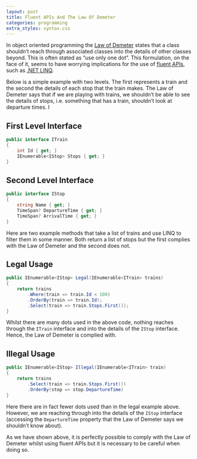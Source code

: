 ```yaml
---
layout: post
title: Fluent APIs And The Law Of Demeter
categories: programming
extra_styles: syntax.css
---
```

In object oriented programming the [Law of Demeter](http://en.wikipedia.org/wiki/Law_of_Demeter
) states that a class shouldn’t reach through associated classes into the details of other classes beyond.  This is often stated as “use only one dot”.  This formulation, on the face of it, seems to have worrying implications for the use of [fluent APIs](http://en.wikipedia.org/wiki/Fluent_interface
), such as [.NET LINQ](https://msdn.microsoft.com/en-us/library/bb397926.aspx
).

Below is a simple example with two levels.  The first represents a train and the second the details of each stop that the train makes.  The Law of Demeter says that if we are playing with trains, we shouldn’t be able to see the details of stops, i.e. something that has a train, shouldn’t look at departure times.
I
## First Level Interface

```c#
public interface ITrain
{
    int Id { get; }
    IEnumerable<IStop> Stops { get; }
}
```

## Second Level Interface

```c#
public interface IStop
{
    string Name { get; }
    TimeSpan? DepartureTime { get; }
    TimeSpan? ArrivalTime { get; }
}
```

Here are two example methods that take a list of trains and use LINQ to filter them in some manner.  Both return a list of stops but the first complies with the Law of Demeter and the second does not.

## Legal Usage

```c#
public IEnumerable<IStop> Legal(IEnumerable<ITrain> trains)
{
    return trains
        .Where(train => train.Id < 100)
        .OrderBy(train => train.Id);
        .Select(train => train.Stops.First());
}
```

Whilst there are many dots used in the above code, nothing reaches through the `ITrain` interface and into the details of the `IStop` interface.  Hence, the Law of Demeter is complied with.

## Illegal Usage

```c#
public IEnumerable<IStop> Illegal(IEnumerable<ITrain> train)
{
    return trains
        .Select(train => train.Stops.First())
        .OrderBy(stop => stop.DepartureTime)
}
```

Here there are in fact fewer dots used than in the legal example above.  However, we are reaching through into the details of the `IStop` interface (accessing the `DepartureTime` property that the Law of Demeter says we shouldn’t know about).

As we have shown above, it is perfectly possible to comply with the Law of Demeter whilst using fluent APIs but it is necessary to be careful when doing so.


